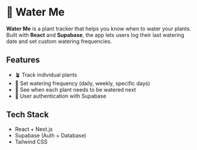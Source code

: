 # 🌱 Water Me

**Water Me** is a plant tracker that helps you know when to water your plants. Built with **React** and **Supabase**, the app lets users log their last watering date and set custom watering frequencies.

## Features

- 🪴 Track individual plants  
- 🔁 Set watering frequency (daily, weekly, specific days)  
- 📅 See when each plant needs to be watered next  
- 🔐 User authentication with Supabase  

## Tech Stack

- React + Next.js  
- Supabase (Auth + Database)  
- Tailwind CSS  
